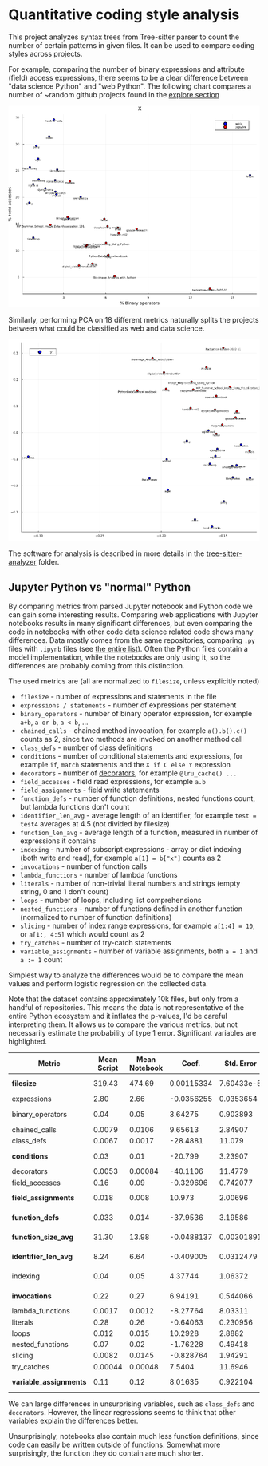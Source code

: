 # Quantitative coding style analysis

This project analyzes syntax trees from Tree-sitter parser to count the number of certain patterns in given files. It can be used to compare coding styles across projects.

For example, comparing the number of binary expressions and attribute (field) access expressions, there seems to be a clear difference between "data science Python" and "web Python".
The following chart compares a number of ~random github projects found in the [explore section](https://github.com/explore)

![Collection of github projects analyzed](./binary-vs-field-scatter-labels.png)

Similarly, performing PCA on 18 different metrics naturally splits the projects between what could be classified as web and data science.

![PCA of the same projects](./pca-split-labels.png)

The software for analysis is described in more details in the [tree-sitter-analyzer](./tree-sitter-analyzer/) folder.

## Jupyter Python vs "normal" Python

By comparing metrics from parsed Jupyter notebook and Python code we can gain some interesting results.
Comparing web applications with Jupyter notebooks results in many significant differences, but even comparing the code in notebooks with other code data science related code shows many differences.
Data mostly comes from the same repositories, comparing `.py` files with `.ipynb` files (see [the entire list](./tree-sitter-analyzer/found-repos.json)).
Often the Python files contain a model implementation, while the notebooks are only using it, so the differences are probably coming from this distinction.

The used metrics are (all are normalized to `filesize`, unless explicitly noted)
* `filesize` - number of expressions and statements in the file
* `expressions / statements` - number of expressions per statement
* `binary_operators` - number of binary operator expression, for example `a+b`, `a or b`, `a < b`, ...
* `chained_calls` - chained method invocation, for example `a().b().c()` counts as 2, since two methods are invoked on another method call
* `class_defs` - number of class definitions
* `conditions` - number of conditional statements and expressions, for example `if`, `match` statements and the `X if C else Y` expression
* `decorators` - number of [decorators](https://peps.python.org/pep-0318/), for example `@lru_cache() ...`
* `field_accesses` - field read expressions, for example `a.b`
* `field_assignments` - field write statements
* `function_defs` - number of function definitions, nested functions count, but lambda functions don't count
* `identifier_len_avg` - average length of an identifier, for example `test = test4` averages at 4.5 (not divided by filesize)
* `function_len_avg` - average length of a function, measured in number of expressions it contains
* `indexing` - number of subscript expressions - array or dict indexing (both write and read), for example `a[1] = b["x"]` counts as 2
* `invocations` - number of function calls
* `lambda_functions` - number of lambda functions
* `literals` - number of non-trivial literal numbers and strings (empty string, 0 and 1 don't count)
* `loops` - number of loops, including list comprehensions 
* `nested_functions` - number of functions defined in another function (normalized to number of function definitions)
* `slicing` - number of index range expressions, for example `a[1:4] = 10`, or `a[1:, 4:5]` which would count as 2
* `try_catches` - number of try-catch statements
* `variable_assignments` - number of variable assignments, both `a = 1` and `a := 1` count

Simplest way to analyze the differences would be to compare the mean values and perform logistic regression on the collected data.

Note that the dataset contains approximately 10k files, but only from a handful of repositories.
This means the data is not representative of the entire Python ecosystem and it inflates the p-values, I'd be careful interpreting them.
It allows us to compare the various metrics, but not necessarily estimate the probability of type 1 error.
Significant variables are highlighted.

| Metric                         | Mean Script  |  Mean Notebook  | Coef.        | Std. Error | `Pr(>︱z︱)` | Lower 95%   |   Upper 95%  |  Z     |
| ------------------------------ | ------------ | --------------- | ------------ | ----------- | -------- | ------------ | ------------ | ------ |
| **filesize**                   | 319.43       |  474.69         |   0.00115334 |  7.60433e-5 |   <1e-51 |   0.00100429 |   0.00130238 |  15.17 |
|   expressions                  |   2.80       |    2.66         |  -0.0356255  |  0.0353654  |   0.3138 |  -0.104941   |   0.0336895  |  -1.01 |
|   binary_operators             |   0.04       |    0.05         |   3.64275    |  0.903893   |   <1e-04 |   1.87115    |   5.41435    |   4.03 |
|   chained_calls                |   0.0079     |    0.0106       |   9.65613    |  2.84907    |   0.0007 |   4.07206    |  15.2402     |   3.39 |
|   class_defs                   |   0.0067     |    0.0017       | -28.4881     | 11.079      |   0.0101 | -50.2025     |  -6.77364    |  -2.57 |
| **conditions**                 |   0.03       |    0.01         | -20.799      |  3.23907    |   <1e-09 | -27.1475     | -14.4506     |  -6.42 |
|   decorators                   |   0.0053     |    0.00084      | -40.1106     | 11.4779     |   0.0005 | -62.6068     | -17.6143     |  -3.49 |
|   field_accesses               |   0.16       |    0.09         |  -0.329696   |  0.742077   |   0.6568 |  -1.78414    |   1.12475    |  -0.44 |
| **field_assignments**          |   0.018      |    0.008        |  10.973      |  2.00696    |   <1e-07 |   7.03941    |  14.9066     |   5.47 |
| **function_defs**              |   0.033      |    0.014        | -37.9536     |  3.19586    |   <1e-31 | -44.2173     | -31.6898     | -11.88 |
| **function_size_avg**          |  31.30       |   13.98         |  -0.0488137  |  0.00301891 |   <1e-58 |  -0.0547307  |  -0.0428968  | -16.17 |
| **identifier_len_avg**         |   8.24       |    6.64         |  -0.409005   |  0.0312479  |   <1e-38 |  -0.47025    |  -0.347761   | -13.09 |
|   indexing                     |   0.04       |    0.05         |   4.37744    |  1.06372    |   <1e-04 |   2.29258    |   6.4623     |   4.12 |
| **invocations**                |   0.22       |    0.27         |   6.94191    |  0.544066   |   <1e-36 |   5.87556    |   8.00826    |  12.76 |
|   lambda_functions             |   0.0017     |    0.0012       |  -8.27764    |  8.03311    |   0.3028 | -24.0223     |   7.46697    |  -1.03 |
|   literals                     |   0.28       |    0.26         |  -0.64063    |  0.230956   |   0.0055 |  -1.0933     |  -0.187964   |  -2.77 |
|   loops                        |   0.012      |    0.015        |  10.2928     |  2.8882     |   0.0004 |   4.63207    |  15.9536     |   3.56 |
|   nested_functions             |   0.07       |    0.02         |  -1.76228    |  0.49418    |   0.0004 |  -2.73086    |  -0.793708   |  -3.57 |
|   slicing                      |   0.0082     |    0.0145       |  -0.828764   |  1.94291    |   0.6697 |  -4.6368     |   2.97927    |  -0.43 |
|   try_catches                  |   0.00044    |    0.00048      |   7.5404     | 11.6946     |   0.5191 | -15.3805     |  30.4614     |   0.64 |
| **variable_assignments**       |   0.11       |    0.12         |   8.01635    |  0.922104   |   <1e-17 |   6.20906    |   9.82364    |   8.69 |

We can large differences in unsurprising variables, such as `class_defs` and `decorators`.
However, the linear regressions seems to think that other variables explain the differences better.

Unsurprisingly, notebooks also contain much less function definitions, since code can easily be written outside of functions.
Somewhat more surprisingly, the function they do contain are much shorter.

<!--

                                                    filesize 319.43064 474.69062
                        expressions_total / statements_total  2.80264  2.65766
                           binary_operators_total / filesize  0.03684  0.04857
                              chained_calls_total / filesize  0.00789  0.01062
                                 class_defs_total / filesize  0.00665  0.00170
                                 conditions_total / filesize  0.02574  0.01022
                                 decorators_total / filesize  0.00533  0.00084
                             field_accesses_total / filesize  0.16144  0.09472
                          field_assignments_total / filesize  0.01823  0.00802
                              function_defs_total / filesize  0.03315  0.01355
                                           function_size_avg 31.29684 13.98251
                                          identifier_len_avg  8.23747  6.63907
                                   indexing_total / filesize  0.04267  0.05300
                                invocations_total / filesize  0.22217  0.26876
                           lambda_functions_total / filesize  0.00165  0.00122
                                   literals_total / filesize  0.27739  0.26108
                                      loops_total / filesize  0.01188  0.01502
        nested_functions_total / max(1, function_defs_total)  0.06666  0.02291
                                    slicing_total / filesize  0.00821  0.01447
                                try_catches_total / filesize  0.00044  0.00048
                       variable_assignments_total / filesize  0.10657  0.12381


|                                                             |  Mean Script  |  Mean Notebook  |
|-------------------------------------------------------------|---------------|-----------------|
|                                                    filesize |  319.43       |  474.69         |
|                        expressions_total / statements_total |    2.80       |    2.66         |
|                           binary_operators_total / filesize |    0.04       |    0.05         |
|                              chained_calls_total / filesize |    0.01       |    0.01         |
|                                 class_defs_total / filesize |    0.01       |    0.00         |
|                                 conditions_total / filesize |    0.03       |    0.01         |
|                                 decorators_total / filesize |    0.01       |    0.00         |
|                             field_accesses_total / filesize |    0.16       |    0.09         |
|                          field_assignments_total / filesize |    0.02       |    0.01         |
|                              function_defs_total / filesize |    0.03       |    0.01         |
|                                           function_size_avg |   31.30       |   13.98         |
|                                          identifier_len_avg |    8.24       |    6.64         |
|                                   indexing_total / filesize |    0.04       |    0.05         |
|                                invocations_total / filesize |    0.22       |    0.27         |
|                           lambda_functions_total / filesize |    0.00       |    0.00         |
|                                   literals_total / filesize |    0.28       |    0.26         |
|                                      loops_total / filesize |    0.01       |    0.02         |
|        nested_functions_total / max(1, function_defs_total) |    0.07       |    0.02         |
|                                    slicing_total / filesize |    0.01       |    0.01         |
|                                try_catches_total / filesize |    0.00       |    0.00         |
|                       variable_assignments_total / filesize |    0.11       |    0.12         |
-->

